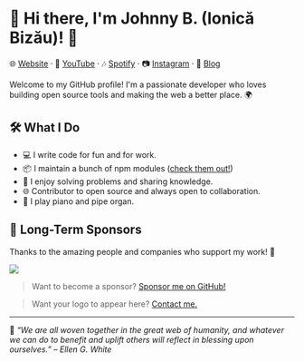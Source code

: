# 👋 Hi there, I'm Johnny B. (Ionică Bizău)! 🚀

🌐 [Website](https://ionicabizau.net) · 🎥 [YouTube](https://youtube.com/IonicaBizau) · 🎶 [Spotify](https://open.spotify.com/artist/73l2n9Q1I4qBF3JTEIqrGs?si=nVOQju4cT_epYTKvUQEDlA) · 📷 [Instagram](https://instagram.com/IonicaBizau) · 💬 [Blog](https://ionicabizau.net/blog)

Welcome to my GitHub profile! I'm a passionate developer who loves building open source tools and making the web a better place. 🌍

## 🛠️ What I Do

- 💻 I write code for fun and for work.
- 📦 I maintain a bunch of npm modules ([check them out!](https://www.npmjs.com/~ionicabizau))
- 🧠 I enjoy solving problems and sharing knowledge.
- 🌐 Contributor to open source and always open to collaboration.
- 🎹 I play piano and pipe organ.

## 💖 Long-Term Sponsors

Thanks to the amazing people and companies who support my work! 🙏

[![](https://bloggify.org/wp-content/uploads/2021/03/brightbox.png)](https://www.brightbox.com)

> Want to become a sponsor? [Sponsor me on GitHub!](https://github.com/sponsors/IonicaBizau)

> Want your logo to appear here? [Contact me.](contact@ionicabizau.net)

---

🧊 _“We are all woven together in the great web of humanity, and whatever we can do to benefit and uplift others will reflect in blessing upon ourselves.” – Ellen G. White_

